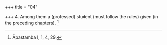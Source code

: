 +++
title = "04"

+++
4. Among them a (professed) student (must follow the rules) given (in the preceding chapters). [^4] 


[^4]:  Āpastamba I, 1, 4, 29.
